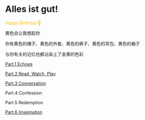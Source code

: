 # Alles ist gut!

<font color="#ffc000">Happy Birthday!🥳</font>

黄色会让我想起你

你有黄色的帽子、黄色的外套、黄色的裤子、黄色的背包、黄色的箱子

与你有关的记忆也都沾染上了金黄的色彩


[Part.1 Echoes](https://world2c.github.io/pizzaandlaw/Part.1%20Echoes.html)

[Part.2 Read, Watch, Play](https://world2c.github.io/pizzaandlaw/Part.2%20Read%2C%20Watch%2C%20Play.html)

[Part.3 Conversation](https://world2c.github.io/pizzaandlaw/Part.3%20Conversations.html)

Part.4 Confession

Part.5 Redemption

[Part.6 Imagination](https://world2c.github.io/pizzaandlaw/Part.6%20Imagination.html)


